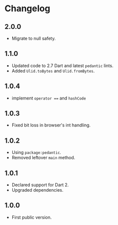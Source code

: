 # Changelog

## 2.0.0

- Migrate to null safety.

## 1.1.0

- Updated code to 2.7 Dart and latest `pedantic` lints. 
- Added `Ulid.toBytes` and `Ulid.fromBytes`.

## 1.0.4

- implement `operator ==` and `hashCode`

## 1.0.3

- Fixed bit loss in browser's int handling.

## 1.0.2

- Using `package:pedantic`.
- Removed leftover `main` method.

## 1.0.1

- Declared support for Dart 2.
- Upgraded dependencies.

## 1.0.0

- First public version.

